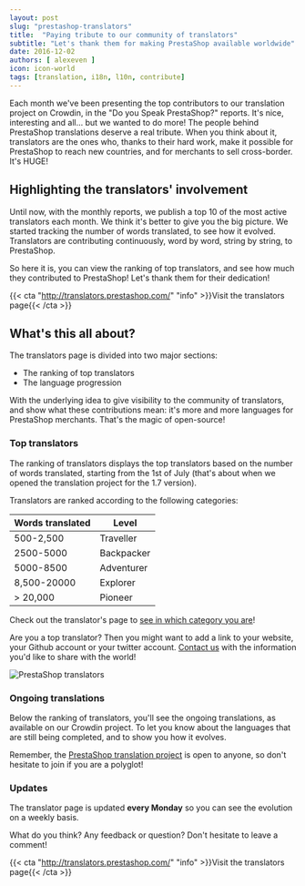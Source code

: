 ```yaml
---
layout: post
slug: "prestashop-translators"
title:  "Paying tribute to our community of translators"
subtitle: "Let's thank them for making PrestaShop available worldwide"
date: 2016-12-02
authors: [ alexeven ]
icon: icon-world
tags: [translation, i18n, l10n, contribute]
---
```


Each month we've been presenting the top contributors to our translation project on Crowdin, in the "Do you Speak PrestaShop?" reports. It's nice, interesting and all... but we wanted to do more!
The people behind PrestaShop translations deserve a real tribute. When you think about it, translators are the ones who, thanks to their hard work, make it possible for PrestaShop to reach new countries, and for merchants to sell cross-border. It's HUGE!

## Highlighting the translators' involvement

Until now, with the monthly reports, we publish a top 10 of the most active translators each month. We think it's better to give you the big picture.
We started tracking the number of words translated, to see how it evolved. Translators are contributing continuously, word by word, string by string, to PrestaShop.

So here it is, you can view the ranking of top translators, and see how much they contributed to PrestaShop! Let's thank them for their dedication!


{{< cta "http://translators.prestashop.com/" "info" >}}Visit the translators page{{< /cta >}}


## What's this all about?

The translators page is divided into two major sections:

* The ranking of top translators
* The language progression

With the underlying idea to give visibility to the community of translators, and show what these contributions mean: it's more and more languages for PrestaShop merchants. That's the magic of open-source!

### Top translators

The ranking of translators displays the top translators based on the number of words translated, starting from the 1st of July (that's about when we opened the translation project for the 1.7 version).

Translators are ranked according to the following categories:

| Words translated | Level |
| ---------- | -------- |
| 500-2,500 | Traveller |
| 2500-5000 | Backpacker |
| 5000-8500 | Adventurer |
| 8,500-20000 | Explorer |
| > 20,000 | Pioneer |

Check out the translator's page to [see in which category you are](http://translators.prestashop.com/)!

Are you a top translator? Then you might want to add a link to your website, your Github account or your twitter account. <a href="mailto:translation@prestashop.com?Subject=Add my details to the translators page" target="_top">
Contact us</a> with the information you'd like to share with the world!

![PrestaShop translators](/assets/images/2016/12/PrestaShop_translator.jpg)

### Ongoing translations

Below the ranking of translators, you'll see the ongoing translations, as available on our Crowdin project. To let you know about the languages that are still being completed, and to show you how it evolves.

Remember, the [PrestaShop translation project](https://crowdin.com/project/prestashop-official) is open to anyone, so don't hesitate to join if you are a polyglot!

### Updates

The translator page is updated **every Monday** so you can see the evolution on a weekly basis.

What do you think? Any feedback or question? Don't hesitate to leave a comment!

{{< cta "http://translators.prestashop.com/" "info" >}}Visit the translators page{{< /cta >}}

